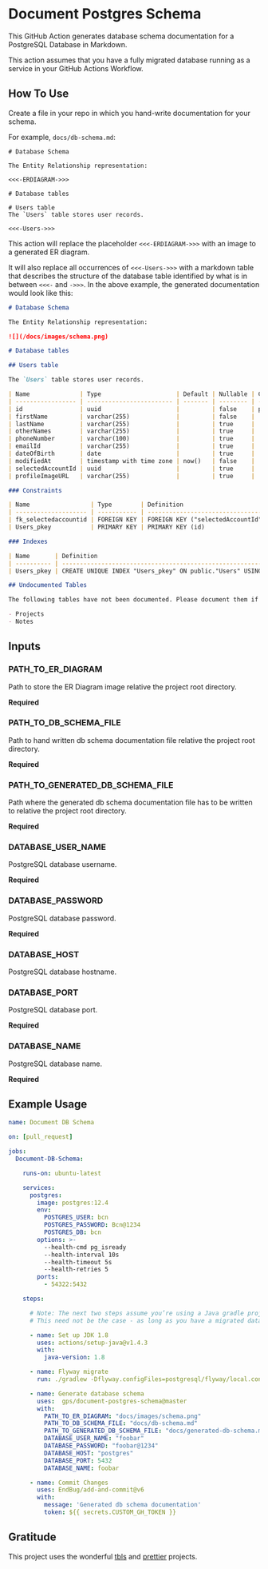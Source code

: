 # Document Postgres Schema

This GitHub Action generates database schema documentation for a PostgreSQL Database in Markdown.

This action assumes that you have a fully migrated database running as a service in your GitHub Actions Workflow.

## How To Use

Create a file in your repo in which you hand-write documentation for your schema. 

For example, `docs/db-schema.md`:

```
# Database Schema

The Entity Relationship representation:

<<<-ERDIAGRAM->>>

# Database tables

# Users table
The `Users` table stores user records.

<<<-Users->>>
```

This action will replace the placeholder `<<<-ERDIAGRAM->>>` with an image to a generated ER diagram.

It will also replace all occurrences of `<<<-Users->>>` with a markdown table that describes the structure of the database table identified by what is in between `<<<-` and `->>>`. In the above example, the generated documentation would look like this:


```markdown
# Database Schema

The Entity Relationship representation:

![](/docs/images/schema.png)

# Database tables

## Users table

The `Users` table stores user records.

| Name              | Type                     | Default | Nullable | Children        | Parents         | Comment |
| ----------------- | ------------------------ | ------- | -------- | --------------- | --------------- | ------- |
| id                | uuid                     |         | false    | public.Accounts |                 |         |
| firstName         | varchar(255)             |         | false    |                 |                 |         |
| lastName          | varchar(255)             |         | true     |                 |                 |         |
| otherNames        | varchar(255)             |         | true     |                 |                 |         |
| phoneNumber       | varchar(100)             |         | true     |                 |                 |         |
| emailId           | varchar(255)             |         | true     |                 |                 |         |
| dateOfBirth       | date                     |         | true     |                 |                 |         |
| modifiedAt        | timestamp with time zone | now()   | false    |                 |                 |         |
| selectedAccountId | uuid                     |         | true     |                 | public.Accounts |         |
| profileImageURL   | varchar(255)             |         | true     |                 |                 |         |

### Constraints

| Name                 | Type        | Definition                                                  |
| -------------------- | ----------- | ----------------------------------------------------------- |
| fk_selectedaccountid | FOREIGN KEY | FOREIGN KEY ("selectedAccountId") REFERENCES "Accounts"(id) |
| Users_pkey           | PRIMARY KEY | PRIMARY KEY (id)                                            |

### Indexes

| Name       | Definition                                                          |
| ---------- | ------------------------------------------------------------------- |
| Users_pkey | CREATE UNIQUE INDEX "Users_pkey" ON public."Users" USING btree (id) |

## Undocumented Tables

The following tables have not been documented. Please document them if needed.

- Projects
- Notes
```

## Inputs

### PATH_TO_ER_DIAGRAM

Path to store the ER Diagram image relative the project root directory.

**Required**

### PATH_TO_DB_SCHEMA_FILE

Path to hand written db schema documentation file relative the project root directory.

**Required**

### PATH_TO_GENERATED_DB_SCHEMA_FILE

Path where the generated db schema documentation file has to be written to relative the project root directory.

**Required**

### DATABASE_USER_NAME

PostgreSQL database username.

**Required**

### DATABASE_PASSWORD

PostgreSQL database password.

**Required**

### DATABASE_HOST

PostgreSQL database hostname.

### DATABASE_PORT

PostgreSQL database port.

**Required**

### DATABASE_NAME

PostgreSQL database name.

**Required**

## Example Usage

```yml
name: Document DB Schema

on: [pull_request]

jobs:
  Document-DB-Schema:

    runs-on: ubuntu-latest

    services:
      postgres:
        image: postgres:12.4
        env:
          POSTGRES_USER: bcn
          POSTGRES_PASSWORD: Bcn@1234
          POSTGRES_DB: bcn
        options: >-
          --health-cmd pg_isready
          --health-interval 10s
          --health-timeout 5s
          --health-retries 5
        ports:
          - 54322:5432

    steps:

      # Note: The next two steps assume you’re using a Java gradle project & flyway to migrate.
      # This need not be the case - as long as you have a migrated database, the action should work.

      - name: Set up JDK 1.8
        uses: actions/setup-java@v1.4.3
        with:
          java-version: 1.8

      - name: Flyway migrate
        run: ./gradlew -Dflyway.configFiles=postgresql/flyway/local.conf flywayMigrate -i

      - name: Generate database schema
        uses:  gps/document-postgres-schema@master
        with:
          PATH_TO_ER_DIAGRAM: "docs/images/schema.png"
          PATH_TO_DB_SCHEMA_FILE: "docs/db-schema.md"
          PATH_TO_GENERATED_DB_SCHEMA_FILE: "docs/generated-db-schema.md"
          DATABASE_USER_NAME: "foobar"
          DATABASE_PASSWORD: "foobar@1234"
          DATABASE_HOST: "postgres"
          DATABASE_PORT: 5432
          DATABASE_NAME: foobar

      - name: Commit Changes
        uses: EndBug/add-and-commit@v6
        with:
          message: 'Generated db schema documentation'
          token: ${{ secrets.CUSTOM_GH_TOKEN }}
```

## Gratitude

This project uses the wonderful [tbls](https://github.com/k1LoW/tbls) and [prettier](https://github.com/prettier/prettier) projects.
